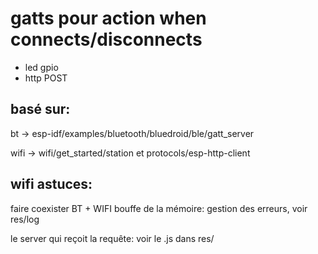 # gatts pour action when connects/disconnects
* led gpio
* http POST

## basé sur:

bt -> esp-idf/examples/bluetooth/bluedroid/ble/gatt_server

wifi -> wifi/get_started/station et protocols/esp-http-client

## wifi astuces:

faire coexister BT + WIFI bouffe de la mémoire: gestion des erreurs, voir res/log

le server qui reçoit la requête: voir le .js dans res/

